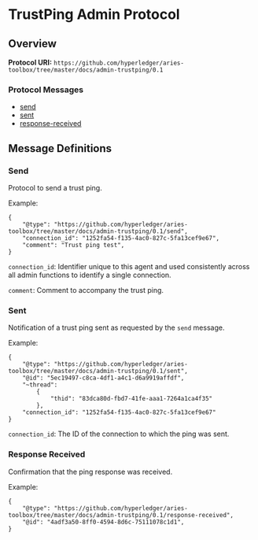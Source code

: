 TrustPing Admin Protocol
===========================

## Overview

**Protocol URI:** `https://github.com/hyperledger/aries-toolbox/tree/master/docs/admin-trustping/0.1`

### Protocol Messages
- [send](#send)
- [sent](#sent)
- [response-received](#response-received)


## Message Definitions


### Send
Protocol to send a trust ping.

Example:
```jsonc
{
    "@type": "https://github.com/hyperledger/aries-toolbox/tree/master/docs/admin-trustping/0.1/send",
    "connection_id": "1252fa54-f135-4ac0-827c-5fa13cef9e67",
    "comment": "Trust ping test",
}
```
`connection_id`: Identifier unique to this agent and used consistently across all admin functions to identify a single connection.

`comment`: Comment to accompany the trust ping.



### Sent

Notification of a trust ping sent as requested by the `send`
message.

Example:
```jsonc
{
    "@type": "https://github.com/hyperledger/aries-toolbox/tree/master/docs/admin-trustping/0.1/sent", 
    "@id": "5ec19497-c8ca-4df1-a4c1-d6a9919affdf",
    "~thread":
        {
            "thid": "83dca80d-fbd7-41fe-aaa1-7264a1ca4f35"
        },
    "connection_id": "1252fa54-f135-4ac0-827c-5fa13cef9e67"
}
```
`connection_id`: The ID of the connection to which the ping was sent.





### Response Received

Confirmation that the ping response was received.

Example:
```jsonc
{
    "@type": "https://github.com/hyperledger/aries-toolbox/tree/master/docs/admin-trustping/0.1/response-received",
    "@id": "4adf3a50-8ff0-4594-8d6c-75111078c1d1",
}
```
